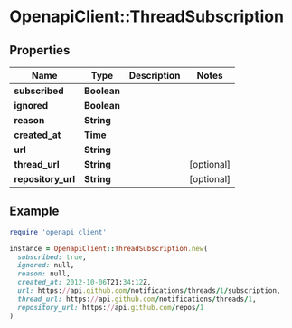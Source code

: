 # OpenapiClient::ThreadSubscription

## Properties

| Name | Type | Description | Notes |
| ---- | ---- | ----------- | ----- |
| **subscribed** | **Boolean** |  |  |
| **ignored** | **Boolean** |  |  |
| **reason** | **String** |  |  |
| **created_at** | **Time** |  |  |
| **url** | **String** |  |  |
| **thread_url** | **String** |  | [optional] |
| **repository_url** | **String** |  | [optional] |

## Example

```ruby
require 'openapi_client'

instance = OpenapiClient::ThreadSubscription.new(
  subscribed: true,
  ignored: null,
  reason: null,
  created_at: 2012-10-06T21:34:12Z,
  url: https://api.github.com/notifications/threads/1/subscription,
  thread_url: https://api.github.com/notifications/threads/1,
  repository_url: https://api.github.com/repos/1
)
```

